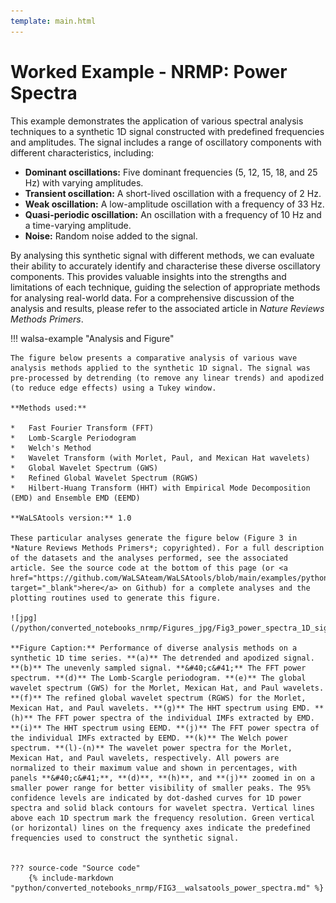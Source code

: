 ```yaml
---
template: main.html
---
```


# Worked Example - NRMP: Power Spectra

This example demonstrates the application of various spectral analysis techniques to a synthetic 1D signal constructed with predefined frequencies and amplitudes. The signal includes a range of oscillatory components with different characteristics, including:

*   **Dominant oscillations:** Five dominant frequencies (5, 12, 15, 18, and 25 Hz) with varying amplitudes.
*   **Transient oscillation:** A short-lived oscillation with a frequency of 2 Hz.
*   **Weak oscillation:** A low-amplitude oscillation with a frequency of 33 Hz.
*   **Quasi-periodic oscillation:** An oscillation with a frequency of 10 Hz and a time-varying amplitude.
*   **Noise:** Random noise added to the signal.

By analysing this synthetic signal with different methods, we can evaluate their ability to accurately identify and characterise these diverse oscillatory components. This provides valuable insights into the strengths and limitations of each technique, guiding the selection of appropriate methods for analysing real-world data. For a comprehensive discussion of the analysis and results, please refer to the associated article in *Nature Reviews Methods Primers*.

!!! walsa-example "Analysis and Figure"

    The figure below presents a comparative analysis of various wave analysis methods applied to the synthetic 1D signal. The signal was pre-processed by detrending (to remove any linear trends) and apodized (to reduce edge effects) using a Tukey window.

    **Methods used:**

    *   Fast Fourier Transform (FFT) 
    *   Lomb-Scargle Periodogram
    *   Welch's Method
    *   Wavelet Transform (with Morlet, Paul, and Mexican Hat wavelets)
    *   Global Wavelet Spectrum (GWS)
    *   Refined Global Wavelet Spectrum (RGWS)
    *   Hilbert-Huang Transform (HHT) with Empirical Mode Decomposition (EMD) and Ensemble EMD (EEMD)

    **WaLSAtools version:** 1.0

    These particular analyses generate the figure below (Figure 3 in *Nature Reviews Methods Primers*; copyrighted). For a full description of the datasets and the analyses performed, see the associated article. See the source code at the bottom of this page (or <a href="https://github.com/WaLSAteam/WaLSAtools/blob/main/examples/python/Worked_examples__NRMP/FIG3__walsatools_power_spectra.ipynb" target="_blank">here</a> on Github) for a complete analyses and the plotting routines used to generate this figure.

    ![jpg](/python/converted_notebooks_nrmp/Figures_jpg/Fig3_power_spectra_1D_signal.jpg)

    **Figure Caption:** Performance of diverse analysis methods on a synthetic 1D time series. **(a)** The detrended and apodized signal. **(b)** The unevenly sampled signal. **&#40;c&#41;** The FFT power spectrum. **(d)** The Lomb-Scargle periodogram. **(e)** The global wavelet spectrum (GWS) for the Morlet, Mexican Hat, and Paul wavelets. **(f)** The refined global wavelet spectrum (RGWS) for the Morlet, Mexican Hat, and Paul wavelets. **(g)** The HHT spectrum using EMD. **(h)** The FFT power spectra of the individual IMFs extracted by EMD. **(i)** The HHT spectrum using EEMD. **(j)** The FFT power spectra of the individual IMFs extracted by EEMD. **(k)** The Welch power spectrum. **(l)-(n)** The wavelet power spectra for the Morlet, Mexican Hat, and Paul wavelets, respectively. All powers are normalized to their maximum value and shown in percentages, with panels **&#40;c&#41;**, **(d)**, **(h)**, and **(j)** zoomed in on a smaller power range for better visibility of smaller peaks. The 95% confidence levels are indicated by dot-dashed curves for 1D power spectra and solid black contours for wavelet spectra. Vertical lines above each 1D spectrum mark the frequency resolution. Green vertical (or horizontal) lines on the frequency axes indicate the predefined frequencies used to construct the synthetic signal.


    ??? source-code "Source code"
        {% include-markdown "python/converted_notebooks_nrmp/FIG3__walsatools_power_spectra.md" %}
